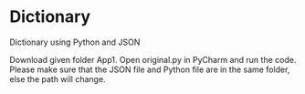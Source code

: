# Dictionary
Dictionary using Python and JSON

Download given folder App1. 
Open original.py in PyCharm and run the code. 
Please make sure that the JSON file and Python file are in the same folder, else the path will change. 
